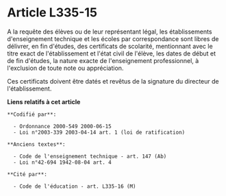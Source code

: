 # Article L335-15

A la requête des élèves ou de leur représentant légal, les établissements d'enseignement technique et les écoles par
correspondance sont libres de délivrer, en fin d'études, des certificats de scolarité, mentionnant avec le titre exact de
l'établissement et l'état civil de l'élève, les dates de début et de fin d'études, la nature exacte de l'enseignement
professionnel, à l'exclusion de toute note ou appréciation.

Ces certificats doivent être datés et revêtus de la signature du directeur de l'établissement.

**Liens relatifs à cet article**

	**Codifié par**:

	  - Ordonnance 2000-549 2000-06-15
	  - Loi n°2003-339 2003-04-14 art. 1 (loi de ratification)

	**Anciens textes**:

	  - Code de l'enseignement technique - art. 147 (Ab)
	  - Loi n°42-694 1942-08-04 art. 4

	**Cité par**:

	  - Code de l'éducation - art. L335-16 (M)
